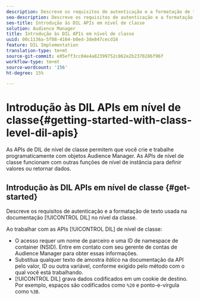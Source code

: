 ```yaml
---
description: Descreve os requisitos de autenticação e a formatação de texto usada na documentação do DIL de nível de classe.
seo-description: Descreve os requisitos de autenticação e a formatação de texto usada na documentação do DIL de nível de classe.
seo-title: Introdução às DIL APIs em nível de classe
solution: Audience Manager
title: Introdução às DIL APIs em nível de classe
uuid: 00c1136a-5f08-4104-b0ed-3de847cecd16
feature: DIL Implementation
translation-type: tm+mt
source-git-commit: e05eff3cc04e4a82399752c862e2b2370286f96f
workflow-type: tm+mt
source-wordcount: '156'
ht-degree: 15%

---
```



# Introdução às DIL APIs em nível de classe{#getting-started-with-class-level-dil-apis}

As APIs de DIL de nível de classe permitem que você crie e trabalhe programaticamente com objetos Audience Manager. As APIs de nível de classe funcionam com outras funções de nível de instância para definir valores ou retornar dados.

## Introdução às DIL APIs em nível de classe {#get-started}

Descreve os requisitos de autenticação e a formatação de texto usada na documentação [!UICONTROL DIL] no nível da classe.

<!-- 

c_class_start.xml

 -->

Ao trabalhar com as APIs [!UICONTROL DIL] de nível de classe:

* O acesso requer um nome de parceiro e uma ID de namespace de container (NSID). Entre em contato com seu gerente de contas de Audience Manager para obter essas informações.
* Substitua qualquer texto de amostra *itálico* na documentação da API pelo valor, ID ou outra variável, conforme exigido pelo método com o qual você está trabalhando.
* [!UICONTROL DIL] grava dados codificados em um cookie de destino. Por exemplo, espaços são codificados como `%20` e ponto-e-vírgula como `%3B`.

